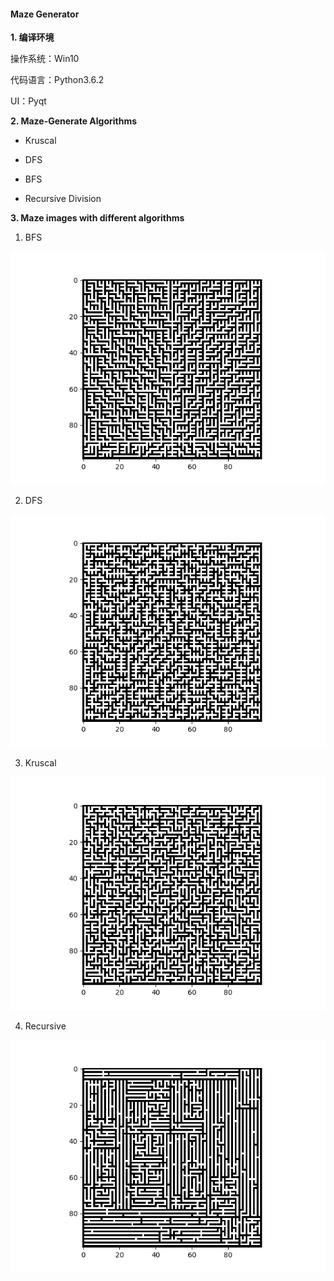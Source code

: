 #### Maze Generator

**1. 编译环境**

操作系统：Win10

代码语言：Python3.6.2 

UI：Pyqt



**2. Maze-Generate Algorithms**

- Kruscal

- DFS

- BFS

- Recursive Division


**3. Maze images with different algorithms**
1. BFS 

![image1](https://github.com/FuzuoZhang/Maze-Generator/blob/master/mazeImages/BFS.png)

2. DFS 

![image2](https://github.com/FuzuoZhang/Maze-Generator/blob/master/mazeImages/DFS.png)

3. Kruscal

![image3](https://github.com/FuzuoZhang/Maze-Generator/blob/master/mazeImages/Kruscal.png)

4. Recursive 

![image4](https://github.com/FuzuoZhang/Maze-Generator/blob/master/mazeImages/Recursive.png)
